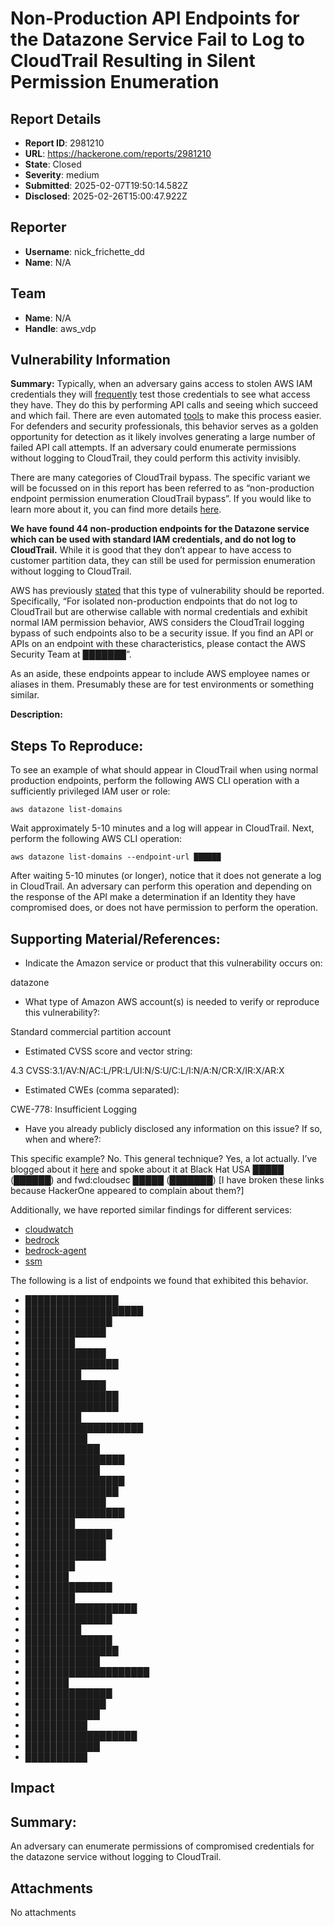 # Non-Production API Endpoints for the Datazone Service Fail to Log to CloudTrail Resulting in Silent Permission Enumeration

## Report Details
- **Report ID**: 2981210
- **URL**: https://hackerone.com/reports/2981210
- **State**: Closed
- **Severity**: medium
- **Submitted**: 2025-02-07T19:50:14.582Z
- **Disclosed**: 2025-02-26T15:00:47.922Z

## Reporter
- **Username**: nick_frichette_dd
- **Name**: N/A

## Team
- **Name**: N/A
- **Handle**: aws_vdp

## Vulnerability Information
**Summary:** Typically, when an adversary gains access to stolen AWS IAM credentials they will [frequently](█████) test those credentials to see what access they have. They do this by performing API calls and seeing which succeed and which fail. There are even automated [tools](█████) to make this process easier. For defenders and security professionals, this behavior serves as a golden opportunity for detection as it likely involves generating a large number of failed API call attempts. If an adversary could enumerate permissions without logging to CloudTrail, they could perform this activity invisibly.

There are many categories of CloudTrail bypass. The specific variant we will be focussed on in this report has been referred to as “non-production endpoint permission enumeration CloudTrail bypass”. If you would like to learn more about it, you can find more details [here](███). 

**We have found 44 non-production endpoints for the Datazone service which can be used with standard IAM credentials, and do not log to CloudTrail.** While it is good that they don’t appear to have access to customer partition data, they can still be used for permission enumeration without logging to CloudTrail. 

AWS has previously [stated](████) that this type of vulnerability should be reported. Specifically, “For isolated non-production endpoints that do not log to CloudTrail but are otherwise callable with normal credentials and exhibit normal IAM permission behavior, AWS considers the CloudTrail logging bypass of such endpoints also to be a security issue. If you find an API or APIs on an endpoint with these characteristics, please contact the AWS Security Team at ███████”. 

As an aside, these endpoints appear to include AWS employee names or aliases in them. Presumably these are for test environments or something similar.

**Description:** 

## Steps To Reproduce:

To see an example of what should appear in CloudTrail when using normal production endpoints, perform the following AWS CLI operation with a sufficiently privileged IAM user or role:

```
aws datazone list-domains
```

Wait approximately 5-10 minutes and a log will appear in CloudTrail. Next, perform the following AWS CLI operation:

```
aws datazone list-domains --endpoint-url ██████
```

After waiting 5-10 minutes (or longer), notice that it does not generate a log in CloudTrail. An adversary can perform this operation and depending on the response of the API make a determination if an Identity they have compromised does, or does not have permission to perform the operation. 

## Supporting Material/References:

* Indicate the Amazon service or product that this vulnerability occurs on:  

datazone

* What type of Amazon AWS account(s) is needed to verify or reproduce this vulnerability?: 

Standard commercial partition account

* Estimated CVSS score and vector string: 

4.3 CVSS:3.1/AV:N/AC:L/PR:L/UI:N/S:U/C:L/I:N/A:N/CR:X/IR:X/AR:X

* Estimated CWEs (comma separated): 

CWE-778: Insufficient Logging

* Have you already publicly disclosed any information on this issue? If so, when and where?: 

This specific example? No. This general technique? Yes, a lot actually. I’ve blogged about it [here](████) and spoke about it at Black Hat USA █████ (██████) and fwd:cloudsec █████ (███████) [I have broken these links because HackerOne appeared to complain about them?] 

Additionally, we have reported similar findings for different services:
* [cloudwatch](█████████)
* [bedrock](█████████)
* [bedrock-agent](████)
* [ssm](███████)

The following is a list of endpoints we found that exhibited this behavior.

- ███████████████
- ███████████████████
- ██████████████
- █████████████
- ████████
- █████████████
- ███████████████
- █████████
- █████████████
- ███████████████
- ███████████████
- █████████
- ███████████████████
- ██████████
- ████████████
- ████████████████
- ████████████
- ████████████████
- ███████████████
- █████████████
- ████████████████
- ████████
- ██████████████
- █████████████
- █████████████
- ████████
- ███████
- ██████████████
- ████████
- ██████████████████
- ██████████████
- █████████
- ██████████████
- ███████████████
- ████████████
- ████████████████████
- ███████
- ██████████████
- █████████████
- ████████████
- ██████████
- ██████████████████
- ████████████
- ██████████

## Impact

## Summary: 
An adversary can enumerate permissions of compromised credentials for the datazone service without logging to CloudTrail.

## Attachments
No attachments
